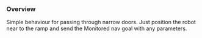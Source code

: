 ### Overview

Simple behaviour for passing through narrow doors. 
Just position the robot near to the ramp and send the Monitored nav goal with any parameters.
